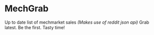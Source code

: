 # MechGrab
Up to date list of mechmarket sales
*(Makes use of reddit json api)*
Grab latest. Be the first. Tasty time!


